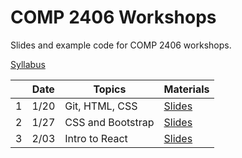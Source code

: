 # COMP 2406 Workshops

Slides and example code for COMP 2406 workshops.

[Syllabus](syllabus.pdf)

|     | Date | Topics            | Materials                   |
| --- | ---- | ----------------- | --------------------------- |
| 1   | 1/20 | Git, HTML, CSS    | [Slides](week-1/week-1.pdf) |
| 2   | 1/27 | CSS and Bootstrap | [Slides](week-2/week-2.pdf) |
| 3   | 2/03 | Intro to React    | [Slides](week-3/week-3.pdf) |

